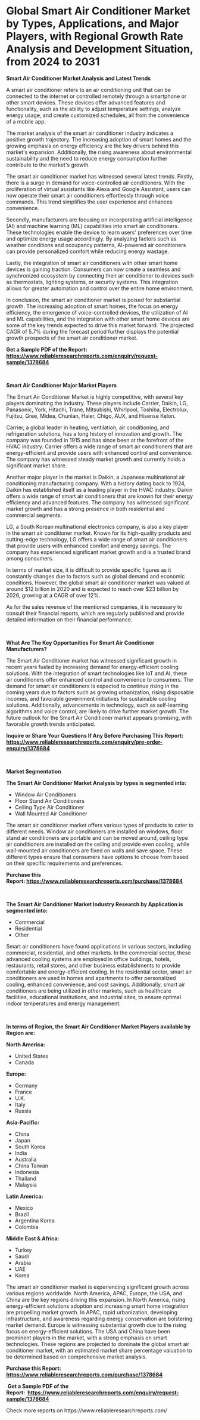 <p><h1>Global Smart Air Conditioner Market by Types, Applications, and Major Players, with Regional Growth Rate Analysis and Development Situation, from 2024 to 2031</h1></p><p><strong>Smart Air Conditioner Market Analysis and Latest Trends</strong></p>
<p><p>A smart air conditioner refers to an air conditioning unit that can be connected to the internet or controlled remotely through a smartphone or other smart devices. These devices offer advanced features and functionality, such as the ability to adjust temperature settings, analyze energy usage, and create customized schedules, all from the convenience of a mobile app.</p><p>The market analysis of the smart air conditioner industry indicates a positive growth trajectory. The increasing adoption of smart homes and the growing emphasis on energy efficiency are the key drivers behind this market's expansion. Additionally, the rising awareness about environmental sustainability and the need to reduce energy consumption further contribute to the market's growth.</p><p>The smart air conditioner market has witnessed several latest trends. Firstly, there is a surge in demand for voice-controlled air conditioners. With the proliferation of virtual assistants like Alexa and Google Assistant, users can now operate their smart air conditioners effortlessly through voice commands. This trend simplifies the user experience and enhances convenience.</p><p>Secondly, manufacturers are focusing on incorporating artificial intelligence (AI) and machine learning (ML) capabilities into smart air conditioners. These technologies enable the device to learn users' preferences over time and optimize energy usage accordingly. By analyzing factors such as weather conditions and occupancy patterns, AI-powered air conditioners can provide personalized comfort while reducing energy wastage.</p><p>Lastly, the integration of smart air conditioners with other smart home devices is gaining traction. Consumers can now create a seamless and synchronized ecosystem by connecting their air conditioner to devices such as thermostats, lighting systems, or security systems. This integration allows for greater automation and control over the entire home environment.</p><p>In conclusion, the smart air conditioner market is poised for substantial growth. The increasing adoption of smart homes, the focus on energy efficiency, the emergence of voice-controlled devices, the utilization of AI and ML capabilities, and the integration with other smart home devices are some of the key trends expected to drive this market forward. The projected CAGR of 5.7% during the forecast period further displays the potential growth prospects of the smart air conditioner market.</p></p>
<p><strong>Get a Sample PDF of the Report:&nbsp; <a href="https://www.reliableresearchreports.com/enquiry/request-sample/1378684">https://www.reliableresearchreports.com/enquiry/request-sample/1378684</a></strong></p>
<p>&nbsp;</p>
<p><strong>Smart Air Conditioner Major Market Players</strong></p>
<p><p>The Smart Air Conditioner Market is highly competitive, with several key players dominating the industry. These players include Carrier, Daikin, LG, Panasonic, York, Hitachi, Trane, Mitsubishi, Whirlpool, Toshiba, Electrolux, Fujitsu, Gree, Midea, Chunlan, Haier, Chigo, AUX, and Hisense Kelon. </p><p>Carrier, a global leader in heating, ventilation, air conditioning, and refrigeration solutions, has a long history of innovation and growth. The company was founded in 1915 and has since been at the forefront of the HVAC industry. Carrier offers a wide range of smart air conditioners that are energy-efficient and provide users with enhanced control and convenience. The company has witnessed steady market growth and currently holds a significant market share.</p><p>Another major player in the market is Daikin, a Japanese multinational air conditioning manufacturing company. With a history dating back to 1924, Daikin has established itself as a leading player in the HVAC industry. Daikin offers a wide range of smart air conditioners that are known for their energy efficiency and advanced features. The company has witnessed significant market growth and has a strong presence in both residential and commercial segments.</p><p>LG, a South Korean multinational electronics company, is also a key player in the smart air conditioner market. Known for its high-quality products and cutting-edge technology, LG offers a wide range of smart air conditioners that provide users with enhanced comfort and energy savings. The company has experienced significant market growth and is a trusted brand among consumers.</p><p>In terms of market size, it is difficult to provide specific figures as it constantly changes due to factors such as global demand and economic conditions. However, the global smart air conditioner market was valued at around $12 billion in 2020 and is expected to reach over $23 billion by 2026, growing at a CAGR of over 12%.</p><p>As for the sales revenue of the mentioned companies, it is necessary to consult their financial reports, which are regularly published and provide detailed information on their financial performance.</p></p>
<p>&nbsp;</p>
<p><strong>What Are The Key Opportunities For Smart Air Conditioner Manufacturers?</strong></p>
<p><p>The Smart Air Conditioner market has witnessed significant growth in recent years fueled by increasing demand for energy-efficient cooling solutions. With the integration of smart technologies like IoT and AI, these air conditioners offer enhanced control and convenience to consumers. The demand for smart air conditioners is expected to continue rising in the coming years due to factors such as growing urbanization, rising disposable incomes, and favorable government initiatives for sustainable cooling solutions. Additionally, advancements in technology, such as self-learning algorithms and voice control, are likely to drive further market growth. The future outlook for the Smart Air Conditioner market appears promising, with favorable growth trends anticipated.</p></p>
<p><strong>Inquire or Share Your Questions If Any Before Purchasing This Report: <a href="https://www.reliableresearchreports.com/enquiry/pre-order-enquiry/1378684">https://www.reliableresearchreports.com/enquiry/pre-order-enquiry/1378684</a></strong></p>
<p>&nbsp;</p>
<p><strong>Market Segmentation</strong></p>
<p><strong>The Smart Air Conditioner Market Analysis by types is segmented into:</strong></p>
<p><ul><li>Window Air Conditioners</li><li>Floor Stand Air Conditioners</li><li>Ceiling Type Air Conditioner</li><li>Wall Mounted Air Conditioner</li></ul></p>
<p><p>The smart air conditioner market offers various types of products to cater to different needs. Window air conditioners are installed on windows, floor stand air conditioners are portable and can be moved around, ceiling type air conditioners are installed on the ceiling and provide even cooling, while wall-mounted air conditioners are fixed on walls and save space. These different types ensure that consumers have options to choose from based on their specific requirements and preferences.</p></p>
<p><strong>Purchase this Report:&nbsp;<a href="https://www.reliableresearchreports.com/purchase/1378684">https://www.reliableresearchreports.com/purchase/1378684</a></strong></p>
<p>&nbsp;</p>
<p><strong>The Smart Air Conditioner Market Industry Research by Application is segmented into:</strong></p>
<p><ul><li>Commercial</li><li>Residential</li><li>Other</li></ul></p>
<p><p>Smart air conditioners have found applications in various sectors, including commercial, residential, and other markets. In the commercial sector, these advanced cooling systems are employed in office buildings, hotels, restaurants, retail stores, and other business establishments to provide comfortable and energy-efficient cooling. In the residential sector, smart air conditioners are used in homes and apartments to offer personalized cooling, enhanced convenience, and cost savings. Additionally, smart air conditioners are being utilized in other markets, such as healthcare facilities, educational institutions, and industrial sites, to ensure optimal indoor temperatures and energy management.</p></p>
<p>&nbsp;</p>
<p><strong>In terms of Region, the Smart Air Conditioner Market Players available by Region are:</strong></p>
<p>
    <p> <strong> North America: </strong>
        <ul>
            <li>United States</li>
            <li>Canada</li>
        </ul>
        </p> 
    <p> <strong> Europe: </strong>
        <ul>
            <li>Germany</li>
            <li>France</li>
            <li>U.K.</li>
            <li>Italy</li>
            <li>Russia</li>
        </ul>
        </p> 
    <p> <strong> Asia-Pacific: </strong>
        <ul>
            <li>China</li>
            <li>Japan</li>
            <li>South Korea</li>
            <li>India</li>
            <li>Australia</li>
            <li>China Taiwan</li>
            <li>Indonesia</li>
            <li>Thailand</li>
            <li>Malaysia</li>
        </ul>
        </p> 
    <p> <strong> Latin America: </strong>
        <ul>
            <li>Mexico</li>
            <li>Brazil</li>
            <li>Argentina Korea</li>
            <li>Colombia</li>
        </ul>
        </p> 
    <p> <strong> Middle East & Africa: </strong>
        <ul>
            <li>Turkey</li>
            <li>Saudi</li>
            <li>Arabia</li>
            <li>UAE</li>
            <li>Korea</li>
        </ul>
    </p>
    </p>
<p><p>The smart air conditioner market is experiencing significant growth across various regions worldwide. North America, APAC, Europe, the USA, and China are the key regions driving this expansion. In North America, rising energy-efficient solutions adoption and increasing smart home integration are propelling market growth. In APAC, rapid urbanization, developing infrastructure, and awareness regarding energy conservation are bolstering market demand. Europe is witnessing substantial growth due to the rising focus on energy-efficient solutions. The USA and China have been prominent players in the market, with a strong emphasis on smart technologies. These regions are projected to dominate the global smart air conditioner market, with an estimated market share percentage valuation to be determined based on comprehensive market analysis.</p></p>
<p><strong>Purchase this Report: <a href="https://www.reliableresearchreports.com/purchase/1378684">https://www.reliableresearchreports.com/purchase/1378684</a></strong></p>
<p>&nbsp;<strong>Get a Sample PDF of the Report:&nbsp;&nbsp;<a href="https://www.reliableresearchreports.com/enquiry/request-sample/1378684">https://www.reliableresearchreports.com/enquiry/request-sample/1378684</a></strong></p>
<p><strong></strong></p>
<p>Check more reports on https://www.reliableresearchreports.com/</p>